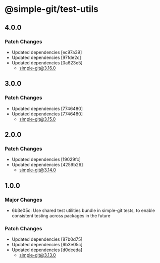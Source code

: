 # @simple-git/test-utils

## 4.0.0

### Patch Changes

-  Updated dependencies [ec97a39]
-  Updated dependencies [97fde2c]
-  Updated dependencies [0a623e5]
   -  simple-git@3.16.0

## 3.0.0

### Patch Changes

-  Updated dependencies [7746480]
-  Updated dependencies [7746480]
   -  simple-git@3.15.0

## 2.0.0

### Patch Changes

-  Updated dependencies [19029fc]
-  Updated dependencies [4259b26]
   -  simple-git@3.14.0

## 1.0.0

### Major Changes

-  6b3e05c: Use shared test utilities bundle in simple-git tests, to enable consistent testing across packages in the future

### Patch Changes

-  Updated dependencies [87b0d75]
-  Updated dependencies [6b3e05c]
-  Updated dependencies [d0dceda]
   -  simple-git@3.13.0
